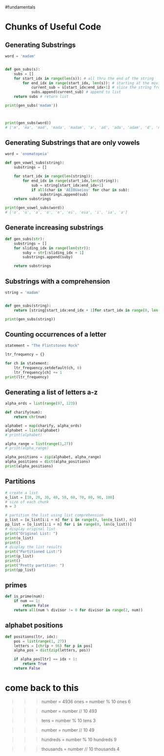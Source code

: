 #fundamentals
# Chunks of Useful Code

## Generating Substrings
```python
word = 'madam'


def gen_subs(s):
    subs = []
    for start_idx in range(len(s)): # all thru the end of the string
        for end_idx in range(start_idx, len(s)): # starting at the moving top level iteration index and up thru the lenght of the string
            current_sub = s[start_idx:end_idx+1] # slice the string from start to end + 1
            subs.append(current_sub) # append to list
    return subs # return list

print(gen_subs('madam'))



print(gen_subs(word))
# ['m', 'ma', 'mad', 'mada', 'madam', 'a', 'ad', 'ada', 'adam', 'd', 'da', 'dam', 'a', 'am', 'm']
```

## Generating Substrings that are only vowels
```python
word = 'onomatopeia'

def gen_vowel_subs(string):
    substrings = []

    for start_idx in range(len(string)):
        for end_idx in range(start_idx,len(string)):
            sub = string[start_idx:end_idx+1]
            if all(char in 'AEIOUaeiou' for char in sub):
                substrings.append(sub)
    return substrings

print(gen_vowel_subs(word))
# ['o', 'o', 'a', 'o', 'e', 'ei', 'eia', 'i', 'ia', 'a']

```

## Generate increasing substrings
```python
def gen_subs(str):
    substrings = []
    for sliding_idx in range(len(str)):
        suby = str[:sliding_idx + 1]
        substrings.append(suby)

    return substrings
```

## Substrings with a comprehension
```python
string = 'madam'


def gen_subs(string):
    return [string[start_idx:end_idx + 1]for start_idx in range(0, len(string)) for end_idx in range(start_idx, len(string))]

print(gen_subs(string))
```

## Counting occurrences of a letter
```python
statement = "The Flintstones Rock"

ltr_frequency = {}

for ch in statement:
    ltr_frequency.setdefault(ch, 0)
    ltr_frequency[ch] += 1
print(ltr_frequency)
```

## Generating a list of letters a-z
```python
alpha_ords = list(range(97, 123))

def charify(num):
    return chr(num)

alphabet = map(charify, alpha_ords)
alphabet = list(alphabet)
# print(alphabet)

alpha_range = list(range(1,27))
# print(alpha_range)

alpha_positions = zip(alphabet, alpha_range)
alpha_positions = dict(alpha_positions)
print(alpha_positions)
```

## Partitions

```python
# create a list
o_list = [10, 20, 30, 40, 50, 60, 70, 80, 90, 100]
# size of each chunk
n = 3

# partition the list using list comprehension
p_list = [o_list[i:i + n] for i in range(0, len(o_list), n)]
pp_list = [o_list[i:i + n] for i in range(0, len(o_list))]
# display original list
print("Original List: ")
print(o_list)
print()
# display the list results
print("Partitioned List:")
print(p_list)
print()
print("Pretty partition: ")
print(pp_list)
```

## primes
```python
def is_prime(num):
	if num == 1:
		return False
	return all(num % divisor != 0 for divisor in range(2, num))
```

## alphabet positions
```python
def positions(ltr, idx):
    pos = list(range(1, 27))
    letters = [chr(p + 96) for p in pos]
    alpha_pos = dict(zip(letters, pos))

    if alpha_pos[ltr] == idx + 1:
        return True
    return False
```

# come back to this
>>> number = 4936
>>> ones = number % 10
>>> ones
6

>>> number = number // 10
493

>>> tens = number % 10
>>> tens
3

>>> number = number // 10
49

>>> hundreds = number % 10
>>> hundreds
9

>>> thousands = number // 10
>>> thousands
4